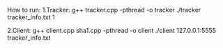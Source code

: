 How to run:
1.Tracker:
g++ tracker.cpp -pthread -o tracker
./tracker tracker_info.txt 1

2.Client:
g++ client.cpp sha1.cpp -pthread -o client
./client 127.0.0.1:5555 tracker_info.txt
